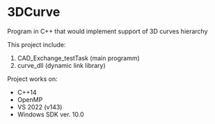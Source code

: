 # 3DCurve
Program in C++ that would implement support of 3D curves hierarchy

This project include:
1) CAD_Exchange_testTask (main programm)
2) curve_dll (dynamic link library)

Project works on:
- C++14
- OpenMP
- VS 2022 (v143)
- Windows SDK ver. 10.0
